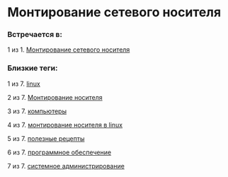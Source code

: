 # Монтирование сетевого носителя

### Встречается в:

1 из 1. [Монтирование сетевого носителя](../Компьютеры%20и%20софт/Linux/Монтирование%20сетевого%20носителя.md)


### Близкие теги:

1 из 7. [linux](../__tags/linux.md)

2 из 7. [Монтирование носителя](../__tags/montirovanie_nositelya.md)

3 из 7. [компьютеры](../__tags/kompytery.md)

4 из 7. [монтирование носителя в linux](../__tags/montirovanie_nositelya_v_linux.md)

5 из 7. [полезные рецепты](../__tags/poleznye_retsepty.md)

6 из 7. [программное обеспечение](../__tags/programmnoe_obespechenie.md)

7 из 7. [системное администрирование](../__tags/sistemnoe_administrirovanie.md)

